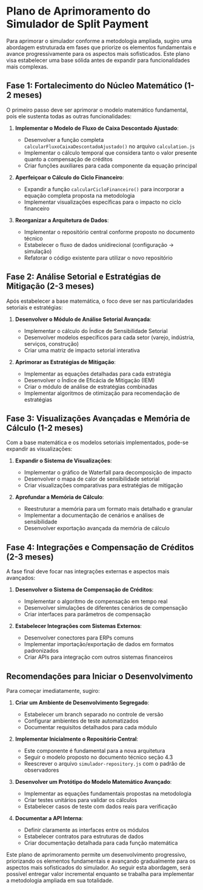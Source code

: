 # Plano de Aprimoramento do Simulador de Split Payment

Para aprimorar o simulador conforme a metodologia ampliada, sugiro uma abordagem estruturada em fases que priorize os elementos fundamentais e avance progressivamente para os aspectos mais sofisticados. Este plano visa estabelecer uma base sólida antes de expandir para funcionalidades mais complexas.

## Fase 1: Fortalecimento do Núcleo Matemático (1-2 meses)

O primeiro passo deve ser aprimorar o modelo matemático fundamental, pois ele sustenta todas as outras funcionalidades:

1. **Implementar o Modelo de Fluxo de Caixa Descontado Ajustado**:
   
   - Desenvolver a função completa `calcularFluxoCaixaDescontadoAjustado()` no arquivo `calculation.js`
   - Implementar o cálculo temporal que considera tanto o valor presente quanto a compensação de créditos
   - Criar funções auxiliares para cada componente da equação principal

2. **Aperfeiçoar o Cálculo do Ciclo Financeiro**:
   
   - Expandir a função `calcularCicloFinanceiro()` para incorporar a equação completa proposta na metodologia
   - Implementar visualizações específicas para o impacto no ciclo financeiro

3. **Reorganizar a Arquitetura de Dados**:
   
   - Implementar o repositório central conforme proposto no documento técnico
   - Estabelecer o fluxo de dados unidirecional (configuração → simulação)
   - Refatorar o código existente para utilizar o novo repositório

## Fase 2: Análise Setorial e Estratégias de Mitigação (2-3 meses)

Após estabelecer a base matemática, o foco deve ser nas particularidades setoriais e estratégias:

1. **Desenvolver o Módulo de Análise Setorial Avançada**:
   
   - Implementar o cálculo do Índice de Sensibilidade Setorial
   - Desenvolver modelos específicos para cada setor (varejo, indústria, serviços, construção)
   - Criar uma matriz de impacto setorial interativa

2. **Aprimorar as Estratégias de Mitigação**:
   
   - Implementar as equações detalhadas para cada estratégia
   - Desenvolver o Índice de Eficácia de Mitigação (IEM)
   - Criar o módulo de análise de estratégias combinadas
   - Implementar algoritmos de otimização para recomendação de estratégias

## Fase 3: Visualizações Avançadas e Memória de Cálculo (1-2 meses)

Com a base matemática e os modelos setoriais implementados, pode-se expandir as visualizações:

1. **Expandir o Sistema de Visualizações**:
   
   - Implementar o gráfico de Waterfall para decomposição de impacto
   - Desenvolver o mapa de calor de sensibilidade setorial
   - Criar visualizações comparativas para estratégias de mitigação

2. **Aprofundar a Memória de Cálculo**:
   
   - Reestruturar a memória para um formato mais detalhado e granular
   - Implementar a documentação de cenários e análises de sensibilidade
   - Desenvolver exportação avançada da memória de cálculo

## Fase 4: Integrações e Compensação de Créditos (2-3 meses)

A fase final deve focar nas integrações externas e aspectos mais avançados:

1. **Desenvolver o Sistema de Compensação de Créditos**:
   
   - Implementar o algoritmo de compensação em tempo real
   - Desenvolver simulações de diferentes cenários de compensação
   - Criar interfaces para parâmetros de compensação

2. **Estabelecer Integrações com Sistemas Externos**:
   
   - Desenvolver conectores para ERPs comuns
   - Implementar importação/exportação de dados em formatos padronizados
   - Criar APIs para integração com outros sistemas financeiros

## Recomendações para Iniciar o Desenvolvimento

Para começar imediatamente, sugiro:

1. **Criar um Ambiente de Desenvolvimento Segregado**:
   
   - Estabelecer um branch separado no controle de versão
   - Configurar ambientes de teste automatizados
   - Documentar requisitos detalhados para cada módulo

2. **Implementar Inicialmente o Repositório Central**:
   
   - Este componente é fundamental para a nova arquitetura
   - Seguir o modelo proposto no documento técnico seção 4.3
   - Reescrever o arquivo `simulador-repository.js` com o padrão de observadores

3. **Desenvolver um Protótipo do Modelo Matemático Avançado**:
   
   - Implementar as equações fundamentais propostas na metodologia
   - Criar testes unitários para validar os cálculos
   - Estabelecer casos de teste com dados reais para verificação

4. **Documentar a API Interna**:
   
   - Definir claramente as interfaces entre os módulos
   - Estabelecer contratos para estruturas de dados
   - Criar documentação detalhada para cada função matemática

Este plano de aprimoramento permite um desenvolvimento progressivo, priorizando os elementos fundamentais e avançando gradualmente para os aspectos mais sofisticados do simulador. Ao seguir esta abordagem, será possível entregar valor incremental enquanto se trabalha para implementar a metodologia ampliada em sua totalidade.
